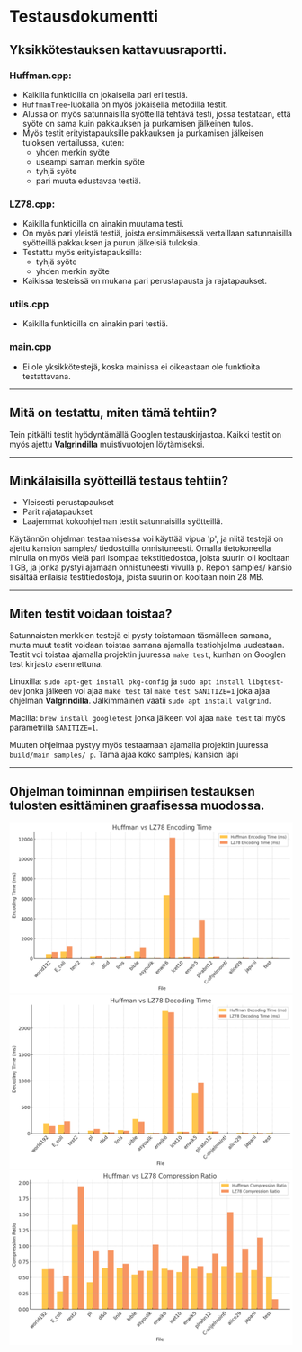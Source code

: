 # Testausdokumentti
## Yksikkötestauksen kattavuusraportti.
### **Huffman.cpp:**
- Kaikilla funktioilla on jokaisella pari eri testiä.  
- `HuffmanTree`-luokalla on myös jokaisella metodilla testit.  
- Alussa on myös satunnaisilla syötteillä tehtävä testi, jossa testataan, että syöte on sama kuin pakkauksen ja purkamisen jälkeinen tulos.  
- Myös testit erityistapauksille pakkauksen ja purkamisen jälkeisen tuloksen vertailussa, kuten:
  - yhden merkin syöte  
  - useampi saman merkin syöte  
  - tyhjä syöte  
  - pari muuta edustavaa testiä.  

### **LZ78.cpp:**
- Kaikilla funktioilla on ainakin muutama testi.  
- On myös pari yleistä testiä, joista ensimmäisessä vertaillaan satunnaisilla syötteillä pakkauksen ja purun jälkeisiä tuloksia.  
- Testattu myös erityistapauksilla:
  - tyhjä syöte  
  - yhden merkin syöte  
- Kaikissa testeissä on mukana pari perustapausta ja rajatapaukset. 

### **utils.cpp**
- Kaikilla funktioilla on ainakin pari testiä.

### **main.cpp**
- Ei ole yksikkötestejä, koska mainissa ei oikeastaan ole funktioita testattavana.

---

## **Mitä on testattu, miten tämä tehtiin?**
Tein pitkälti testit hyödyntämällä Googlen testauskirjastoa. Kaikki testit on myös ajettu **Valgrindilla** muistivuotojen löytämiseksi.

---

## **Minkälaisilla syötteillä testaus tehtiin?**
- Yleisesti perustapaukset
- Parit rajatapaukset
- Laajemmat kokoohjelman testit satunnaisilla syötteillä.

Käytännön ohjelman testaamisessa voi käyttää vipua 'p', ja niitä testejä on ajettu kansion samples/ tiedostoilla onnistuneesti. Omalla tietokoneella minulla on myös vielä pari isompaa tekstitiedostoa, joista suurin oli kooltaan 1 GB, ja jonka pystyi ajamaan onnistuneesti vivulla p. Repon samples/ kansio sisältää erilaisia testitiedostoja, joista suurin on kooltaan noin 28 MB.

---

## **Miten testit voidaan toistaa?**
Satunnaisten merkkien testejä ei pysty toistamaan täsmälleen samana, mutta muut testit voidaan toistaa samana ajamalla testiohjelma uudestaan. Testit voi toistaa ajamalla projektin juuressa ```make test```, kunhan on Googlen test kirjasto asennettuna.

Linuxilla: ```sudo apt-get install pkg-config``` ja ```sudo apt install libgtest-dev``` jonka jälkeen voi ajaa ```make test``` tai ```make test SANITIZE=1``` joka ajaa ohjelman **Valgrindilla**. Jälkimmäinen vaatii ```sudo apt install valgrind```.

Macilla: ```brew install googletest``` jonka jälkeen voi ajaa ```make test``` tai myös parametrilla `SANITIZE=1`. 

Muuten ohjelmaa pystyy myös testaamaan ajamalla projektin juuressa ```build/main samples/ p```. Tämä ajaa koko samples/ kansion läpi

---

## **Ohjelman toiminnan empiirisen testauksen tulosten esittäminen graafisessa muodossa.**
![screenshot](./1.png)
![screenshot](./2.png)
![screenshot](./3.png)

